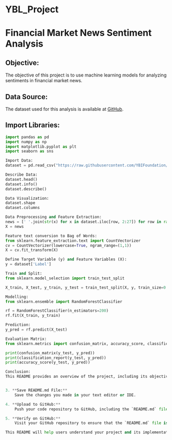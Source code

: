 # YBL_Project
# Financial Market News Sentiment Analysis

## Objective:
The objective of this project is to use machine learning models for analyzing sentiments in financial market news.

## Data Source:
The dataset used for this analysis is available at [GitHub](https://github.com/YBIFoundation/Dataset/blob/main/Financial%20Market%20News.csv).

## Import Libraries:
```python
import pandas as pd
import numpy as np
import matplotlib.pyplot as plt
import seaborn as sns

Import Data:
dataset = pd.read_csv("https://raw.githubusercontent.com/YBIFoundation/Dataset/main/Financial%20Market%20News.csv", encoding="ISO-8859-1")

Describe Data:
dataset.head()
dataset.info()
dataset.describe()

Data Visualization:
dataset.shape
dataset.columns

Data Preprocessing and Feature Extraction:
news = [' '.join(str(x) for x in dataset.iloc[row, 2:27]) for row in range(len(dataset.index))]
X = news

Feature text conversion to Bag of Words:
from sklearn.feature_extraction.text import CountVectorizer
cv = CountVectorizer(lowercase=True, ngram_range=(1,1))
X = cv.fit_transform(X)

Define Target Variable (y) and Feature Variables (X):
y = dataset['Label']

Train and Split:
from sklearn.model_selection import train_test_split

X_train, X_test, y_train, y_test = train_test_split(X, y, train_size=0.7, stratify=y, random_state=2529)

Modelling:
from sklearn.ensemble import RandomForestClassifier

rf = RandomForestClassifier(n_estimators=200)
rf.fit(X_train, y_train)

Prediction:
y_pred = rf.predict(X_test)

Evaluation Matrix:
from sklearn.metrics import confusion_matrix, accuracy_score, classification_report

print(confusion_matrix(y_test, y_pred))
print(classification_report(y_test, y_pred))
print(accuracy_score(y_test, y_pred))

Conclusion:
This README provides an overview of the project, including its objective, data source, methodology, and evaluation metrics. For detailed implementation and code, please refer to the respective sections.


3. **Save README.md File:**
    Save the changes you made in your text editor or IDE.

4. **Upload to GitHub:**
    Push your code repository to GitHub, including the `README.md` file.

5. **Verify on GitHub:**
    Visit your GitHub repository to ensure that the `README.md` file is visible and properly formatted.

This README will help users understand your project and its implementation details when they visit your GitHub repository.
